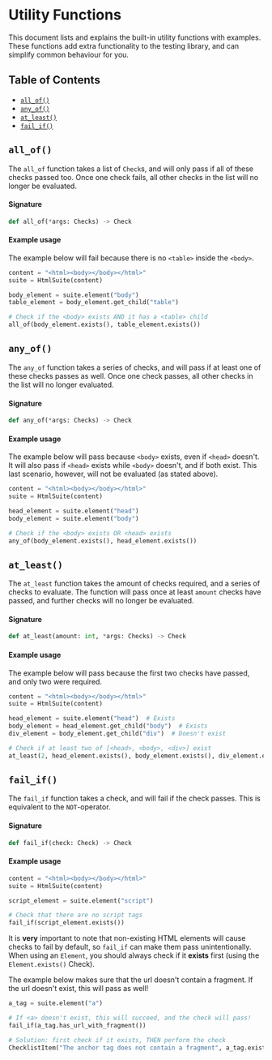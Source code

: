 # Utility Functions

This document lists and explains the built-in utility functions with examples. These functions add extra functionality to the testing library, and can simplify common behaviour for you.

## Table of Contents

- [`all_of()`](#all_of)
- [`any_of()`](#any_of)
- [`at_least()`](#at_least)
- [`fail_if()`](#fail_if)


## `all_of()`

The `all_of` function takes a list of `Check`s, and will only pass if all of these checks passed too. Once one check fails, all other checks in the list will no longer be evaluated.

#### Signature

```python
def all_of(*args: Checks) -> Check
```

#### Example usage

The example below will fail because there is no `<table>` inside the `<body>`.

```python
content = "<html><body></body></html>"
suite = HtmlSuite(content)

body_element = suite.element("body")
table_element = body_element.get_child("table")

# Check if the <body> exists AND it has a <table> child
all_of(body_element.exists(), table_element.exists())
```

## `any_of()`

The `any_of` function takes a series of checks, and will pass if at least one of these checks passes as well. Once one check passes, all other checks in the list will no longer evaluated.

#### Signature

```python
def any_of(*args: Checks) -> Check
```

#### Example usage

The example below will pass because `<body>` exists, even if `<head>` doesn't. It will also pass if `<head>` exists while `<body>`  doesn't, and if both exist. This last scenario, however, will not be evaluated (as stated above).

```python
content = "<html><body></body></html>"
suite = HtmlSuite(content)

head_element = suite.element("head")
body_element = suite.element("body")

# Check if the <body> exists OR <head> exists
any_of(body_element.exists(), head_element.exists())
```

## `at_least()`

The `at_least` function takes the amount of checks required, and a series of checks to evaluate. The function will pass once at least `amount` checks have passed, and further checks will no longer be evaluated.

#### Signature

```python
def at_least(amount: int, *args: Checks) -> Check
```

#### Example usage

The example below will pass because the first two checks have passed, and only two were required.

```python
content = "<html><body></body></html>"
suite = HtmlSuite(content)

head_element = suite.element("head")  # Exists
body_element = head_element.get_child("body")  # Exists
div_element = body_element.get_child("div")  # Doesn't exist

# Check if at least two of [<head>, <body>, <div>] exist
at_least(2, head_element.exists(), body_element.exists(), div_element.exists())
```

## `fail_if()`

The `fail_if` function takes a check, and will fail if the check passes. This is equivalent to the `NOT`-operator.

#### Signature

```python
def fail_if(check: Check) -> Check
```

#### Example usage

```python
content = "<html><body></body></html>"
suite = HtmlSuite(content)

script_element = suite.element("script")

# Check that there are no script tags
fail_if(script_element.exists())
```

It is **very** important to note that non-existing HTML elements will cause checks to fail by default, so `fail_if` can make them pass unintentionally. When using an `Element`, you should always check if it **exists** first (using the `Element.exists()` Check).

The example below makes sure that the url doesn't contain a fragment. If the url doesn't exist, this will pass as well!

```python
a_tag = suite.element("a")

# If <a> doesn't exist, this will succeed, and the check will pass!
fail_if(a_tag.has_url_with_fragment())

# Solution: first check if it exists, THEN perform the check
ChecklistItem("The anchor tag does not contain a fragment", a_tag.exists(), fail_if(a_tag.has_url_with_fragment()))
```



